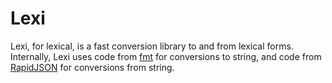 Lexi
====

Lexi, for lexical, is a fast conversion library to and from lexical forms. Internally, Lexi uses code from [fmt](https://github.com/fmtlib/fmt) for conversions to string, and code from [RapidJSON](https://github.com/miloyip/rapidjson/) for conversions from string.
